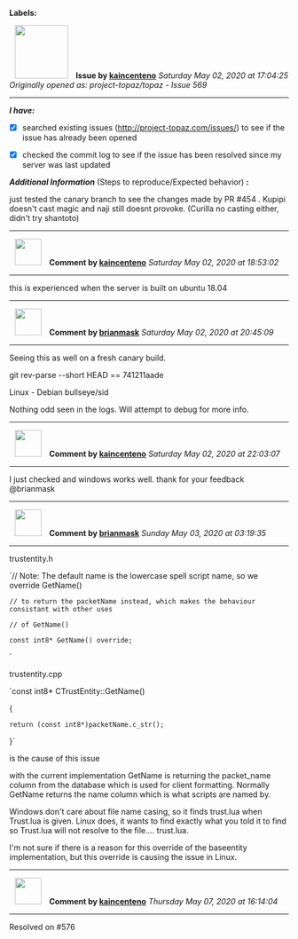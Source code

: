 **Labels:**



<a href="https://github.com/kaincenteno"><img src="https://avatars3.githubusercontent.com/u/26943220?v=4" width="96" height="96" hspace="10"></img></a> **Issue by [kaincenteno](https://github.com/kaincenteno)**
_Saturday May 02, 2020 at 17:04:25_
_Originally opened as: project-topaz/topaz - Issue 569_

----

<!-- place 'x' mark between square [] brackets to checkmark box -->
**_I have:_**

- [x] searched existing issues (http://project-topaz.com/issues/) to see if the issue has already been opened
- [x] checked the commit log to see if the issue has been resolved since my server was last updated

**_Additional Information_** (Steps to reproduce/Expected behavior) **:** 
just tested the canary branch to see the changes made by PR #454 . Kupipi doesn't cast magic and naji still doesnt provoke. (Curilla no casting either, didn't try shantoto)



----
<a href="https://github.com/kaincenteno"><img src="https://avatars3.githubusercontent.com/u/26943220?v=4" width="48" height="48" hspace="10"></img></a> **Comment by [kaincenteno](https://github.com/kaincenteno)**
_Saturday May 02, 2020 at 18:53:02_

----

this is experienced when the server is built on ubuntu 18.04


----
<a href="https://github.com/brianmask"><img src="https://avatars2.githubusercontent.com/u/33399423?v=4" width="48" height="48" hspace="10"></img></a> **Comment by [brianmask](https://github.com/brianmask)**
_Saturday May 02, 2020 at 20:45:09_

----

Seeing this as well on a fresh canary build. 
git rev-parse --short HEAD == 741211aade
Linux - Debian bullseye/sid 

Nothing odd seen in the logs. Will attempt to debug for more info.


----
<a href="https://github.com/kaincenteno"><img src="https://avatars3.githubusercontent.com/u/26943220?v=4" width="48" height="48" hspace="10"></img></a> **Comment by [kaincenteno](https://github.com/kaincenteno)**
_Saturday May 02, 2020 at 22:03:07_

----

I just checked and windows works well. thank for your feedback @brianmask 


----
<a href="https://github.com/brianmask"><img src="https://avatars2.githubusercontent.com/u/33399423?v=4" width="48" height="48" hspace="10"></img></a> **Comment by [brianmask](https://github.com/brianmask)**
_Sunday May 03, 2020 at 03:19:35_

----

trustentity.h
`// Note: The default name is the lowercase spell script name, so we override GetName()
    // to return the packetName instead, which makes the behaviour consistant with other uses
    // of GetName()
    const int8* GetName() override;
`
trustentity.cpp
`const int8* CTrustEntity::GetName()
{
    return (const int8*)packetName.c_str();
}`

is the cause of this issue
with the current implementation GetName is returning the packet_name column from the database which is used for client formatting.  Normally GetName returns the name column which is what scripts are named by.

Windows don't care about file name casing, so it finds trust.lua when Trust.lua is given.  Linux does, it wants to find exactly what you told it to find so Trust.lua will not resolve to the file.... trust.lua.

I'm not sure if there is a reason for this override of the baseentity implementation, but this override is causing the issue in Linux.


----
<a href="https://github.com/kaincenteno"><img src="https://avatars3.githubusercontent.com/u/26943220?v=4" width="48" height="48" hspace="10"></img></a> **Comment by [kaincenteno](https://github.com/kaincenteno)**
_Thursday May 07, 2020 at 16:14:04_

----

Resolved on #576 

